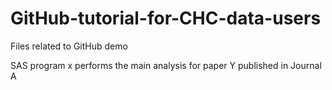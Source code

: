 # GitHub-tutorial-for-CHC-data-users
Files related to GitHub demo

SAS program x performs the main analysis for paper Y published in Journal A
